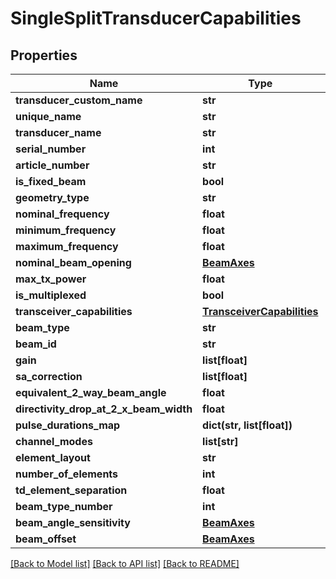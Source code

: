 # SingleSplitTransducerCapabilities

## Properties
Name | Type | Description | Notes
------------ | ------------- | ------------- | -------------
**transducer_custom_name** | **str** |  | [optional] 
**unique_name** | **str** |  | [optional] 
**transducer_name** | **str** |  | [optional] 
**serial_number** | **int** |  | [optional] 
**article_number** | **str** |  | [optional] 
**is_fixed_beam** | **bool** |  | [optional] 
**geometry_type** | **str** |  | [optional] 
**nominal_frequency** | **float** |  | [optional] 
**minimum_frequency** | **float** |  | [optional] 
**maximum_frequency** | **float** |  | [optional] 
**nominal_beam_opening** | [**BeamAxes**](BeamAxes.md) |  | [optional] 
**max_tx_power** | **float** |  | [optional] 
**is_multiplexed** | **bool** |  | [optional] 
**transceiver_capabilities** | [**TransceiverCapabilities**](TransceiverCapabilities.md) |  | [optional] 
**beam_type** | **str** |  | [optional] 
**beam_id** | **str** |  | [optional] 
**gain** | **list[float]** |  | [optional] 
**sa_correction** | **list[float]** |  | [optional] 
**equivalent_2_way_beam_angle** | **float** |  | [optional] 
**directivity_drop_at_2_x_beam_width** | **float** |  | [optional] 
**pulse_durations_map** | **dict(str, list[float])** |  | [optional] 
**channel_modes** | **list[str]** |  | [optional] 
**element_layout** | **str** |  | [optional] 
**number_of_elements** | **int** |  | [optional] 
**td_element_separation** | **float** |  | [optional] 
**beam_type_number** | **int** |  | [optional] 
**beam_angle_sensitivity** | [**BeamAxes**](BeamAxes.md) |  | [optional] 
**beam_offset** | [**BeamAxes**](BeamAxes.md) |  | [optional] 

[[Back to Model list]](../README.md#documentation-for-models) [[Back to API list]](../README.md#documentation-for-api-endpoints) [[Back to README]](../README.md)


